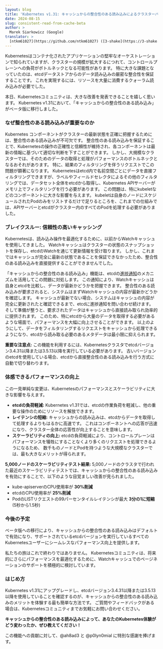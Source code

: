 ```yaml
---
layout: blog
title: 'Kubernetes v1.31: キャッシュからの整合性のある読み込みによるクラスターパフォーマンスの向上'
date: 2024-08-15
slug: consistent-read-from-cache-beta
author: >
  Marek Siarkowicz (Google)
translator: >
  [ntkm61027](https://github.com/ntkm61027) ([3-shake](https://3-shake.com/))
---
```


Kubernetesはコンテナ化されたアプリケーションの堅牢なオーケストレーションで知られていますが、クラスターの規模が拡大するにつれて、コントロールプレーンへの負荷がボトルネックとなる可能性があります。
特に大きな課題となっていたのは、etcdデータストアからのデータ読み込みの厳密な整合性を保証することです。
これを実現するには、リソースを大量に消費するクォーラム読み込みが必要でした。

本日、Kubernetesコミュニティは、大きな改善を発表できることを嬉しく思います。
Kubernetes v1.31において、「キャッシュからの整合性のある読み込み」がベータ版に移行しました。

### なぜ整合性のある読み込みが重要なのか

Kubernetes コンポーネントがクラスターの最新状態を正確に把握するためには、整合性のある読み込みが不可欠です。
整合性のある読み込みを保証することで、Kubernetesの操作の正確性と信頼性が維持され、各コンポーネントは最新の情報に基づいて適切な判断を下すことができます。
しかし、大規模なクラスターでは、そのためのデータの取得と処理がパフォーマンスのボトルネックとなるおそれがあります。
特に、結果のフィルタリングを伴うリクエストでこの問題が顕著になります。
Kubernetesはetcd内で名前空間ごとにデータを直接フィルタリングできますが、ラベルやフィールドセレクタによるその他のフィルタリングでは、データセット全体をetcdから取得し、Kubernetes APIサーバーがメモリ上でフィルタリングを行う必要があります。
この問題は、特にkubeletなどのコンポーネントに大きな影響を与えます。
kubeletは自身のノードにスケジュールされたPodのみをリストするだけで足りるところを、これまでの仕組みでは、APIサーバーとetcdがクラスター内のすべてのPodを処理する必要がありました。

### ブレイクスルー: 信頼性の高いキャッシング

Kubernetesは、読み込み操作を最適化するために、以前からWatchキャッシュを使用してきました。
Watchキャッシュはクラスターの状態のスナップショットを保存し、etcdのWatchを通じて更新情報を受け取ります。
しかし、これまではキャッシュが完全に最新の状態であることを保証できなかったため、整合性のある読み込みを直接提供することができませんでした。

「キャッシュからの整合性のある読み込み」機能は、etcdの[進捗通知](https://etcd.io/docs/v3.5/dev-guide/interacting_v3/#watch-progress)のメカニズムを活用してこの問題に対処します。 
この通知により、Watchキャッシュは自身とetcdを比較し、データが最新かどうかを把握できます。
整合性のある読み込みが要求されると、システムはまずWatchキャッシュの内容が最新かどうかを確認します。
キャッシュが最新でない場合、システムはキャッシュの内容が完全に更新されたと確認できるまで、etcdに進捗通知を問い合わせ続けます。
そして準備が整うと、要求されたデータはキャッシュから直接読み取られ効率的に提供されます。
このため、特にetcdから大量のデータを取得する必要があるような場面で、パフォーマンスを大幅に向上させることができます。
以上のようにして、データをフィルタリングするリクエストをキャッシュから処理できるようになり、etcdから読み取る必要のあるメタデータは最小限に抑えられます。


**重要な注意点:** この機能を利用するには、Kubernetesクラスタでetcdバージョン3.4.31以降または3.5.13以降を実行している必要があります。
古いバージョンのetcdを使用している場合、etcdから直接整合性のある読み込みを行う方式に自動で切り替わります。

### 体感できるパフォーマンスの向上

この一見単純な変更は、Kubernetesのパフォーマンスとスケーラビリティに大きな影響を与えます。

* **etcdの負荷軽減:** Kubernetes v1.31では、etcdの作業負荷を軽減し、他の重要な操作のためにリソースを解放できます。
* **レイテンシの短縮:** キャッシュからの読み込みは、etcdからデータを取得して処理するよりもはるかに高速です。
  これはコンポーネントへの応答が迅速になり、クラスター全体の応答性が向上することを意味します。
* **スケーラビリティの向上:** etcdの負荷軽減により、コントロールプレーンはパフォーマンスを犠牲にすることなくより多くのリクエストを処理できるようになるため、 数千ものノードとPodを持つような大規模なクラスターでは、最も大きなメリットが得られます。


**5,000ノードのスケーラビリティテスト結果:** 5,000ノードのクラスタで行われた最近のスケーラビリティテストでは、キャッシュからの整合性のある読み込みを有効にすることで、以下のような目覚ましい改善が見られました。

* kube-apiserverのCPU使用率が **30%削減**
* etcdのCPU使用率が **25%削減**
* PodのLISTリクエストの99パーセンタイルレイテンシが最大 **3分の1に短縮** (5秒から1.5秒)

### 今後の予定

ベータ版への移行により、キャッシュからの整合性のある読み込みはデフォルトで有効になり、サポートされているetcdバージョンを実行しているすべてのKubernetesユーザーにシームレスなパフォーマンス向上を提供します。

私たちの旅はこれで終わりではありません。
Kubernetesコミュニティは、将来的にさらにパフォーマンスを最適化するために、Watchキャッシュでのページネーションのサポートを積極的に検討しています。

### はじめ方
Kubernetes v1.31にアップグレードし、etcdバージョン3.4.31以降または3.5.13以降を使用していることを確認するのが、キャッシュからの整合性のある読み込みのメリットを体験する最も簡単な方法です。
ご質問やフィードバックがある場合は、Kubernetesコミュニティまでお気軽にお問い合わせください。

**キャッシュからの整合性のある読み込みによって、あなたのKubernetes体験がどう変わったか、ぜひ教えてください！**

この機能への貢献に対して、@ah8ad3 と @p0lyn0mial に特別な感謝を捧げます。

